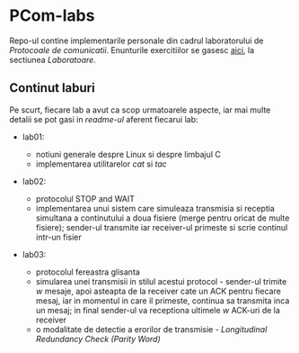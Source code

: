 # PCom-labs

Repo-ul contine implementarile personale din cadrul laboratorului de *Protocoale
de comunicatii*. Enunturile exercitiilor se gasesc [aici](https://ocw.cs.pub.ro/courses/pc), la sectiunea
*Laboratoare*.

## Continut laburi

Pe scurt, fiecare lab a avut ca scop urmatoarele aspecte, iar mai multe detalii
se pot gasi in *readme-ul* aferent fiecarui lab:

* lab01:
  * notiuni generale despre Linux si despre limbajul C
  * implementarea utilitarelor *cat* si *tac*

* lab02:
  * protocolul STOP and WAIT
  * implementarea unui sistem care simuleaza transmisia si receptia simultana
  a continutului a doua fisiere (merge pentru oricat de multe fisiere); sender-ul
  transmite iar receiver-ul primeste si scrie continul intr-un fisier

* lab03:
  * protocolul fereastra glisanta
  * simularea unei transmisii in stilul acestui protocol - sender-ul trimite *w*
  mesaje, apoi asteapta de la receiver cate un ACK pentru fiecare mesaj, iar
  in momentul in care il primeste, continua sa transmita inca un mesaj; in final
  sender-ul va receptiona ultimele *w* ACK-uri de la receiver
  * o modalitate de detectie a erorilor de transmisie - *Longitudinal Redundancy Check (Parity Word)*
